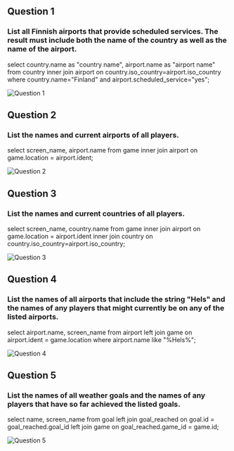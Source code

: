 ## Question 1
### List all Finnish airports that provide scheduled services. The result must include both the name of the country as well as the name of the airport.
select country.name as "country name", airport.name as "airport name"
from country inner join airport on country.iso_country=airport.iso_country
where country.name="Finland"
and airport.scheduled_service="yes";

![Question 1](https://github.com/user-attachments/assets/4fba05c9-1f38-4ab6-b94e-f46b3d2b347d)


## Question 2
### List the names and current airports of all players.
select screen_name, airport.name
from game inner join airport on game.location = airport.ident;

![Question 2](https://github.com/user-attachments/assets/9e7aef7a-e610-4d5b-83f2-b717ce893213)


## Question 3
### List the names and current countries of all players.
select screen_name, country.name
from game inner join airport on game.location = airport.ident
inner join country on country.iso_country=airport.iso_country;

![Question 3](https://github.com/user-attachments/assets/752aa97d-6ebc-4940-81d7-c377ea620efe)


## Question 4
### List the names of all airports that include the string "Hels" and the names of any players that might currently be on any of the listed airports.
select airport.name, screen_name
from airport left join game on airport.ident = game.location
where airport.name like "%Hels%";

![Question 4](https://github.com/user-attachments/assets/d338fcf9-39c8-4935-a7da-2b60628d6c94)


## Question 5
### List the names of all weather goals and the names of any players that have so far achieved the listed goals.
select name, screen_name
from goal left join goal_reached on goal.id = goal_reached.goal_id
left join game on goal_reached.game_id = game.id;

![Question 5](https://github.com/user-attachments/assets/ecd7e036-bb73-45db-9d1b-7761e586bd6e)


